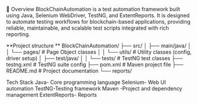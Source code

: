 🚀 Overview
BlockChainAutomation is a test automation framework built using Java, Selenium WebDriver, TestNG, and ExtentReports. It is designed to automate testing workflows for blockchain-based applications, providing reliable, maintainable, and scalable test scripts integrated with rich reporting.

**Project structure **
BlockChainAutomation/
├── src/
│   ├── main/java/
│   │   └── pages/            # Page Object classes
│   │   └── utils/            # Utility classes (config, driver setup)
│   ├── test/java/
│   │   └── tests/            # TestNG test classes
├── testng.xml                # TestNG suite config
├── pom.xml                   # Maven project file
├── README.md                 # Project documentation
└── reports/  

Tech Stack
Java-	Core programming language
Selenium-	Web UI automation
TestNG-Testing framework
Maven	-Project and dependency management
ExtentReports- Reports
